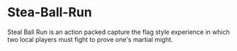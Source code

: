 # Stea-Ball-Run

Steal Ball Run is an action packed capture the flag style experience in which two local players must fight to prove one's martial might.
